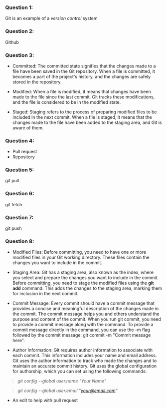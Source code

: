 ### Question 1:
Git is an example of a *version control* system

### Question 2:
Github

### Question 3:
* Committed: The committed state signifies that the changes made to a file have been saved in the Git repository. When a file is committed, it becomes a part of the project's history, and the changes are safely stored in the repository.


* Modified: When a file is modified, it means that changes have been made to the file since the last commit. Git tracks these modifications, and the file is considered to be in the modified state.


* Staged: Staging refers to the process of preparing modified files to be included in the next commit. When a file is staged, it means that the changes made to the file have been added to the staging area, and Git is aware of them. 


### Question 4:
* Pull request
* Repository

### Question 5:
git pull

### Question 6:
git fetch

### Question 7:
git push

### Question 8:
* Modified Files: Before committing, you need to have one or more modified files in your Git working directory. 
These files contain the changes you want to include in the commit.


* Staging Area: Git has a staging area, also known as the index, where you select and prepare the changes you want to include in the commit. 
Before committing, you need to stage the modified files using the **git add** command. 
This adds the changes to the staging area, marking them for inclusion in the next commit.


* Commit Message: Every commit should have a commit message that provides a concise and meaningful description of the changes made in the commit. 
The commit message helps you and others understand the purpose and content of the commit. 
When you run git commit, you need to provide a commit message along with the command.
To provide a commit message directly in the command, you can use the -m flag followed by the commit message: git commit -m "Commit message here". 


* Author Information: Git requires author information to associate with each commit. This information includes your name and email address.
Git uses the author information to track who made the changes and to maintain an accurate commit history.
Git uses the global configuration for authorship, which you can set using the following commands: 

> *git config --global user.name "Your Name"*

> *git config --global user.email "your@email.com"*

* An edit to help with pull request



